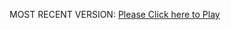 MOST RECENT VERSION: [Please Click here to Play](https://rawcdn.githack.com/alperenbutun/Flying-3d/78d3f41/index.html)
